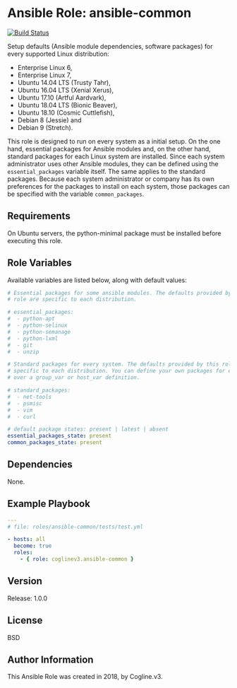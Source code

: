 # Ansible Role: ansible-common

[![Build Status](https://travis-ci.org/coglinev3/ansible-common.svg?branch=master)](https://travis-ci.org/coglinev3/ansible-common)

Setup defaults (Ansible module dependencies, software packages) for every supported Linux distribution:
* Enterprise Linux 6, 
* Enterprise Linux 7, 
* Ubuntu 14.04 LTS (Trusty Tahr),
* Ubuntu 16.04 LTS (Xenial Xerus),
* Ubuntu 17.10 (Artful Aardvark),
* Ubuntu 18.04 LTS (Bionic Beaver),
* Ubuntu 18.10 (Cosmic Cuttlefish),
* Debian 8 (Jessie) and
* Debian 9 (Stretch).

This role is designed to run on every system as a initial setup. On the one hand, essential packages for Ansible modules and, on the other hand, standard packages for each Linux system are installed. Since each system administrator uses other Ansible modules, they can be defined using the `essential_packages` variable itself. The same applies to the standard packages. Because each system administrator or company has its own preferences for the packages to install on each system, those packages can be specified with the variable `common_packages`.

## Requirements

On Ubuntu servers, the python-minimal package must be installed before executing this role.

## Role Variables

Available variables are listed below, along with default values:

```yml
# Essential packages for some ansible modules. The defaults provided by this
# role are specific to each distribution.

# essential_packages:
#  - python-apt
#  - python-selinux
#  - python-semanage
#  - python-lxml
#  - git
#  - unzip

# Standard packages for every system. The defaults provided by this role are
# specific to each distribution. You can define your own packages for example
# over a group_var or host_var definition.

# standard_packages:
#  - net-tools
#  - psmisc
#  - vim
#  - curl

# default package states: present | latest | absent
essential_packages_state: present
common_packages_state: present
```

## Dependencies

None.

## Example Playbook

```yml
---
# file: roles/ansible-common/tests/test.yml

- hosts: all
  become: true
  roles:
    - { role: coglinev3.ansible-common }
```

## Version

Release: 1.0.0

## License

BSD

## Author Information

This Ansible Role was created in 2018, by Cogline.v3.

